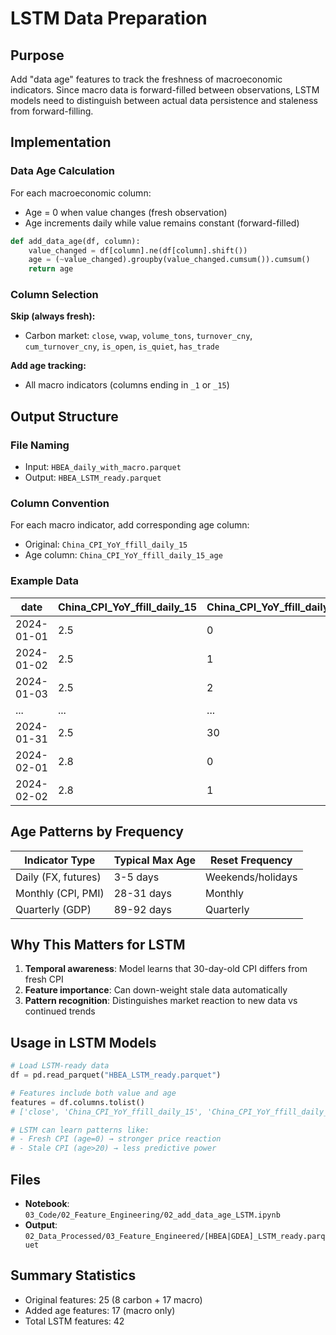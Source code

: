 # LSTM Data Preparation

## Purpose

Add "data age" features to track the freshness of macroeconomic indicators. Since macro data is forward-filled between observations, LSTM models need to distinguish between actual data persistence and staleness from forward-filling.

## Implementation

### Data Age Calculation

For each macroeconomic column:
- Age = 0 when value changes (fresh observation)
- Age increments daily while value remains constant (forward-filled)

```python
def add_data_age(df, column):
    value_changed = df[column].ne(df[column].shift())
    age = (~value_changed).groupby(value_changed.cumsum()).cumsum()
    return age
```

### Column Selection

**Skip (always fresh):**
- Carbon market: `close`, `vwap`, `volume_tons`, `turnover_cny`, `cum_turnover_cny`, `is_open`, `is_quiet`, `has_trade`

**Add age tracking:**
- All macro indicators (columns ending in `_1` or `_15`)

## Output Structure

### File Naming
- Input: `HBEA_daily_with_macro.parquet`
- Output: `HBEA_LSTM_ready.parquet`

### Column Convention
For each macro indicator, add corresponding age column:
- Original: `China_CPI_YoY_ffill_daily_15`
- Age column: `China_CPI_YoY_ffill_daily_15_age`

### Example Data

| date | China_CPI_YoY_ffill_daily_15 | China_CPI_YoY_ffill_daily_15_age |
|------|------------------------------|-----------------------------------|
| 2024-01-01 | 2.5 | 0 |
| 2024-01-02 | 2.5 | 1 |
| 2024-01-03 | 2.5 | 2 |
| ... | ... | ... |
| 2024-01-31 | 2.5 | 30 |
| 2024-02-01 | 2.8 | 0 |
| 2024-02-02 | 2.8 | 1 |

## Age Patterns by Frequency

| Indicator Type | Typical Max Age | Reset Frequency |
|----------------|-----------------|-----------------|
| Daily (FX, futures) | 3-5 days | Weekends/holidays |
| Monthly (CPI, PMI) | 28-31 days | Monthly |
| Quarterly (GDP) | 89-92 days | Quarterly |

## Why This Matters for LSTM

1. **Temporal awareness**: Model learns that 30-day-old CPI differs from fresh CPI
2. **Feature importance**: Can down-weight stale data automatically
3. **Pattern recognition**: Distinguishes market reaction to new data vs continued trends

## Usage in LSTM Models

```python
# Load LSTM-ready data
df = pd.read_parquet("HBEA_LSTM_ready.parquet")

# Features include both value and age
features = df.columns.tolist()
# ['close', 'China_CPI_YoY_ffill_daily_15', 'China_CPI_YoY_ffill_daily_15_age', ...]

# LSTM can learn patterns like:
# - Fresh CPI (age=0) → stronger price reaction
# - Stale CPI (age>20) → less predictive power
```

## Files

- **Notebook**: `03_Code/02_Feature_Engineering/02_add_data_age_LSTM.ipynb`
- **Output**: `02_Data_Processed/03_Feature_Engineered/[HBEA|GDEA]_LSTM_ready.parquet`

## Summary Statistics

- Original features: 25 (8 carbon + 17 macro)
- Added age features: 17 (macro only)
- Total LSTM features: 42